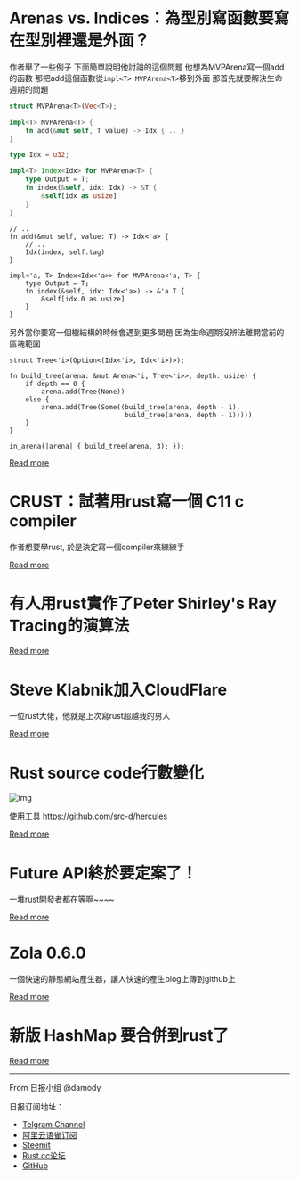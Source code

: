 # Arenas vs. Indices：為型別寫函數要寫在型別裡還是外面？ 

作者舉了一些例子
下面簡單說明他討論的這個問題
他想為MVPArena寫一個add的函數
那把add這個函數從` impl<T> MVPArena<T> `移到外面
那首先就要解決生命週期的問題

```rust
struct MVPArena<T>(Vec<T>);

impl<T> MVPArena<T> {
    fn add(&mut self, T value) -> Idx { .. }
}

type Idx = u32;

impl<T> Index<Idx> for MVPArena<T> {
    type Output = T;
    fn index(&self, idx: Idx) -> &T {
        &self[idx as usize]
    }
}
```

```
// ..
fn add(&mut self, value: T) -> Idx<'a> {
    // ..
    Idx(index, self.tag)
}

impl<'a, T> Index<Idx<'a>> for MVPArena<'a, T> {
    type Output = T;
    fn index(&self, idx: Idx<'a>) -> &'a T {
        &self[idx.0 as usize]
    }
}
```

另外當你要寫一個樹結構的時候會遇到更多問題
因為生命週期沒辨法離開當前的區塊範圍
```
struct Tree<'i>(Option<(Idx<'i>, Idx<'i>)>);

fn build_tree(arena: &mut Arena<'i, Tree<'i>>, depth: usize) {
    if depth == 0 {
        arena.add(Tree(None))
    else {
        arena.add(Tree(Some((build_tree(arena, depth - 1),
                             build_tree(arena, depth - 1)))))
    }
}

in_arena(|arena| { build_tree(arena, 3); });
```

[Read more](https://www.reddit.com/r/rust/comments/b9y8ov/arenas_vs_indices/)


# CRUST：試著用rust寫一個 C11 c compiler 
作者想要學rust, 於是決定寫一個compiler來練練手

[Read more](https://www.reddit.com/r/rust/comments/b9xag6/trying_to_write_a_c11_c_compiler_in_rustworking_on/)

# 有人用rust實作了Peter Shirley's Ray Tracing的演算法

[Read more](https://www.reddit.com/r/rust/comments/b9vmz4/implemented_peter_shirleys_ray_tracing_in_one/)

# Steve Klabnik加入CloudFlare
一位rust大佬，他就是上次寫rust超越我的男人

[Read more](https://www.reddit.com/r/rust/comments/b9tzxs/steve_klabnik_is_joining_cloudflare/)

# Rust source code行數變化

![img](https://wx3.sinaimg.cn/mw690/71684decly1g1svyy01bzj21800r0gtm.jpg)

使用工具 https://github.com/src-d/hercules

[Read more](https://www.reddit.com/r/rust/comments/b9shaz/burndown_chart_of_rust_source_code_lines_by_year/)

# Future API終於要定案了！
一堆rust開發者都在等啊~~~~

[Read more](https://www.reddit.com/r/rust/comments/b9se8s/stabilizing_future_apis/)

# Zola 0.6.0
一個快速的靜態網站產生器，讓人快速的產生blog上傳到github上

[Read more](https://www.reddit.com/r/rust/comments/b9rc50/zola_060_released/)

# 新版 HashMap 要合併到rust了

[Read more](https://www.reddit.com/r/rust/comments/b9ol2l/the_new_hashmap_is_ready_for_merging/)

---

From 日报小组 @damody

日报订阅地址：

- [Telgram Channel](https://t.me/rust_daily_news )
- [阿里云语雀订阅](https://www.yuque.com/chaosbot/rustnews)
- [Steemit](https://steemit.com/@blackanger)
- [Rust.cc论坛](https://rust.cc)
- [GitHub](https://github.com/RustStudy/rust_daily_news)
